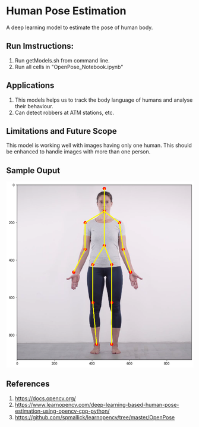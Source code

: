 # Human Pose Estimation
A deep learning model to estimate the pose of human body.

## Run Imstructions:
1. Run getModels.sh from command line.
2. Run all cells in "OpenPose_Notebook.ipynb"

## Applications
1. This models helps us to track the body language of humans and analyse their behaviour.
2. Can detect robbers at ATM stations, etc.

## Limitations and Future Scope
This model is working well with images having only one human. This should be enhanced to handle images with more than one person.

## Sample Ouput
![](https://github.com/chandrakanth-gudavalli/HumanPoseEstimation/blob/master/Images/Output.png)

## References
1. https://docs.opencv.org/
2. https://www.learnopencv.com/deep-learning-based-human-pose-estimation-using-opencv-cpp-python/
3. https://github.com/spmallick/learnopencv/tree/master/OpenPose
